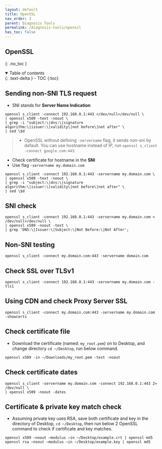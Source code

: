 ```yaml
---
layout: default    
title: OpenSSL
nav_order: 3
parent: Diagnosis Tools
permalink: /diagnosis-tools/openssl
has_toc: false
---
```


## OpenSSL
{: .no_toc } 

<details open markdown="block">
  <summary>
    Table of contents
  </summary>
  {: .text-delta }
- TOC
{:toc}
</details>


## Sending non-SNI TLS request 

* SNI stands for **Server Name Indication**

```
openssl s_client -connect 192.168.0.1:443 </dev/null>/dev/null \
| openssl x509 -text -noout \
| grep -i "subject:\|dns:\|signature algorithm:\|issuer:\|validity\|not before\|not after" \
| sed \$d
```

> * OpenSSL without defining `-servername` flag, it sends non-sni by default. You can use hostname instead of IP, run `openssl s_client -connect google.com:443`.

* Check certificate for hostname in the **SNI**
* Use flag `-servername my.domain.com` 

```
openssl s_client -connect 192.168.0.1:443 -servername my.domain.com \
| openssl x509 -text -noout \
| grep -i "subject:\|dns:\|signature algorithm:\|issuer:\|validity\|not before\|not after" \
| sed \$d
```

## SNI check 

```
openssl s_client -connect 192.168.0.1:443 -servername my.domain.com < /dev/null>/dev/null \
| openssl x509 -noout -text \
| grep 'DNS:\|Issuer:\|Subject:\|Not Before:\|Not After';
```

## Non-SNI testing

```
openssl s_client -connect my.domain.com:443 -servername domain.com
```

## Check SSL over TLSv1

```
openssl s_client -connect 192.168.0.1:443 -servername my.domain.com -tls1
```

## Using CDN and check Proxy Server SSL

```
openssl s_client -connect my.domain.com:443 -servername my.domain.com -showcerts
```

## Check certificate file

* Download the certificate (named: `my_root.pem`) on to Desktop, and change directory `cd ~/Desktop`, run below command. 

```
openssl x509 -in ~/Downloads/my_root.pem -text -noout
```

## Check certificate dates

```
openssl s_client -servername my.domain.com -connect 192.168.0.1:443 2> /dev/null \
| openssl x509 -noout -dates
```

## Certificate & private key match check

* Assuming private key uses RSA, save both certificate and key in the directory of Desktop, `cd ~/Desktop`, then run below 2 OpenSSL command to check if certificate and key matches. 

```
openssl x509 –noout –modulus –in ~/Desktop/example.crt | openssl md5
openssl rsa –noout –modulus –in ~/Desktop/example.key | openssl md5
```


